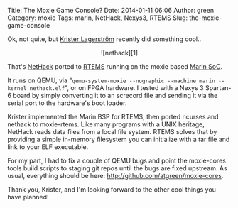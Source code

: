 Title: The Moxie Game Console?
Date: 2014-01-11 06:06
Author: green
Category: moxie
Tags: marin, NetHack, Nexys3, RTEMS
Slug: the-moxie-game-console

Ok, not quite, but [Krister Lagerström][] recently did something cool..

<center>
![nethack][1]
</center>

That's [NetHack][] ported to [RTEMS][] running on the moxie based [Marin
SoC][].

It runs on QEMU, via
"`qemu-system-moxie --nographic --machine marin --kernel nethack.elf`",
or on FPGA hardware. I tested with a Nexys 3 Spartan-6 board by simply
converting it to an screcord file and sending it via the serial port to
the hardware's boot loader.

Krister implemented the Marin BSP for RTEMS, then ported ncurses and
nethack to moxie-rtems. Like many programs with a UNIX heritage, NetHack
reads data files from a local file system. RTEMS solves that by
providing a simple in-memory filesystem you can initialize with a tar
file and link to your ELF executable.

For my part, I had to fix a couple of QEMU bugs and point the
moxie-cores tools build scripts to staging git repos until the bugs are
fixed upstream. As usual, everything should be here:
<http://github.com/atgreen/moxie-cores>.

Thank you, Krister, and I'm looking forward to the other cool things you
have planned!

  [Krister Lagerström]: https://github.com/kl7107 "Krister"
  [1]: http://moxielogic.github.io/images/nethack.png
  [NetHack]: http://www.nethack.org/ "NetHack"
  [RTEMS]: http://rtems.org "RTEMS"
  [Marin SoC]: http://github.org/atgreen/moxie-cores "Marin SoC"
